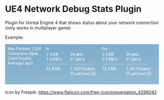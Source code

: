 # UE4 Network Debug Stats Plugin

Plugin for Unreal Engine 4 that shows status about your network connection (only works in multiplayer game)

Example:

![Screenshot](Sample.png)

Icon by Freepik: https://www.flaticon.com/free-icon/presentation_4296042

